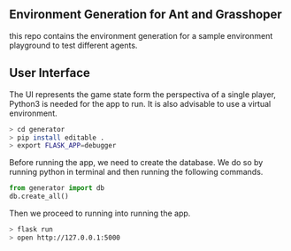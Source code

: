 ## Environment Generation for Ant and Grasshoper
this repo contains the environment generation for a sample environment playground to test different 
agents.

## User Interface
The UI represents the game state form the perspectiva of a single player, Python3 is needed for the app to run. It is also advisable to use a virtual environment.

```bash
> cd generator
> pip install editable .
> export FLASK_APP=debugger
```

Before running the app, we need to create the database. We do so by running python in terminal and then running the following commands.

```python
from generator import db
db.create_all()
```

Then we proceed to running into running the app.

```bash
> flask run
> open http://127.0.0.1:5000
```
